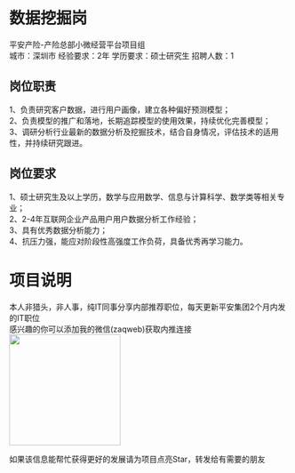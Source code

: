 # 数据挖掘岗
平安产险-产险总部小微经营平台项目组  
城市：深圳市 经验要求：2年 学历要求：硕士研究生  招聘人数：1

## 岗位职责
1、负责研究客户数据，进行用户画像，建立各种偏好预测模型；   
2、负责模型的推广和落地，长期追踪模型的使用效果，持续优化完善模型；   
3、调研分析行业最新的数据分析及挖掘技术，结合自身情况，评估技术的适用性，并持续研究跟进。

## 岗位要求
1、硕士研究生及以上学历，数学与应用数学、信息与计算科学、数学类等相关专业；   
2、2-4年互联网企业产品用户用户数据分析工作经验；   
3、具有优秀数据分析能力；   
4、抗压力强，能应对阶段性高强度工作负荷，具备优秀再学习能力。

# 项目说明

本人非猎头，非人事，纯IT同事分享内部推荐职位，每天更新平安集团2个月内发的IT职位  
感兴趣的你可以添加我的微信(zaqweb)获取内推连接  
<img src="https://github.com/zaqweb/PA-IT-JOBS/blob/master/WechatICode.jpeg"  height="200" width="200">

如果该信息能帮忙获得更好的发展请为项目点亮Star，转发给有需要的朋友





